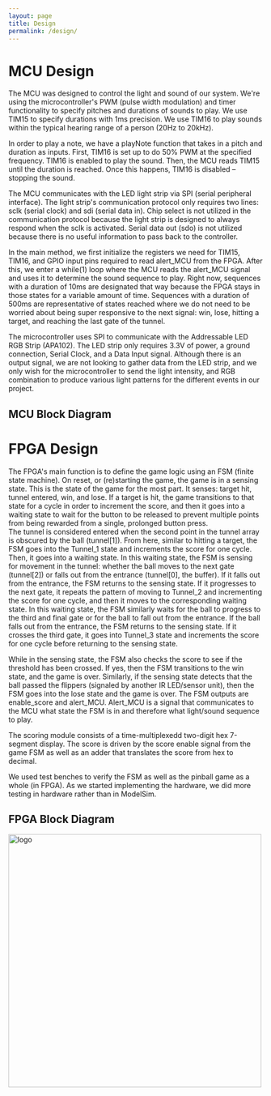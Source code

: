 ```yaml
---
layout: page
title: Design
permalink: /design/
---
```


# MCU Design
<div>
   The MCU was designed to control the light and sound of our system. We're using the microcontroller's PWM (pulse width modulation) and timer functionality to specify pitches and durations of sounds to play. We use TIM15 to specify durations with 1ms precision. We use TIM16 to play sounds within the typical hearing range of a person (20Hz to 20kHz).
</div>
<div>
   
   In order to play a note, we have a playNote function that takes in a pitch and duration as inputs. First, TIM16 is set up to do 50% PWM at the specified frequency. TIM16 is enabled to play the sound. Then, the MCU reads TIM15 until the duration is reached. Once this happens, TIM16 is disabled – stopping the sound.
</div>
<div>
   
   The MCU communicates with the LED light strip via SPI (serial peripheral interface). The light strip's communication protocol only requires two lines: sclk (serial clock) and sdi (serial data in). Chip select is not utilized in the communication protocol because the light strip is designed to always respond when the sclk is activated. Serial data out (sdo) is not utilized because there is no useful information to pass back to the controller.
</div>

<div>
   
   In the main method, we first initialize the registers we need for TIM15, TIM16, and GPIO input pins required to read alert_MCU from the FPGA. After this, we enter a while(1) loop where the MCU reads the alert_MCU signal and uses it to determine the sound sequence to play. Right now, sequences with a duration of 10ms are designated that way because the FPGA stays in those states for a variable amount of time. Sequences with a duration of 500ms are representative of states reached where we do not need to be worried about being super responsive to the next signal: win, lose, hitting a target, and reaching the last gate of the tunnel.
</div>
<div>
   
   The microcontroller uses SPI to communicate with the Addressable LED RGB Strip (APA102). The LED strip only requires 3.3V of power, a ground connection, Serial Clock, and a Data Input signal. Although there is an output signal, we are not looking to gather data from the LED strip, and we only wish for the microcontroller to send the light intensity, and RGB combination to produce various light patterns for the different events in our project.
</div>

## MCU Block Diagram

# FPGA Design
<div>
   The FPGA's main function is to define the game logic using an FSM (finite state machine). On reset, or (re)starting the game, the game is in a sensing state. This is the state of the game for the most part. It senses: target hit, tunnel entered, win, and lose. If a target is hit, the game transitions to that state for a cycle in order to increment the score, and then it goes into a waiting state to wait for the button to be released to prevent multiple points from being rewarded from a single, prolonged button press. 
</div>
<div>
</div>
   The tunnel is considered entered when the second point in the tunnel array is obscured by the ball (tunnel[1]). From here, similar to hitting a target, the FSM goes into the Tunnel_1 state and increments the score for one cycle. Then, it goes into a waiting state. In this waiting state, the FSM is sensing for movement in the tunnel: whether the ball moves to the next gate (tunnel[2]) or falls out from the entrance (tunnel[0], the buffer). If it falls out from the entrance, the FSM returns to the sensing state. If it progresses to the next gate, it repeats the pattern of moving to Tunnel_2 and incrementing the score for one cycle, and then it moves to the corresponding waiting state. In this waiting state, the FSM similarly waits for the ball to progress to the third and final gate or for the ball to fall out from the entrance. If the ball falls out from the entrance, the FSM returns to the sensing state. If it crosses the third gate, it goes into Tunnel_3 state and increments the score for one cycle before returning to the sensing state.
</div>
<div>
   
   While in the sensing state, the FSM also checks the score to see if the threshold has been crossed. If yes, then the FSM transitions to the win state, and the game is over. Similarly, if the sensing state detects that the ball passed the flippers (signaled by another IR LED/sensor unit), then the FSM goes into the lose state and the game is over. The FSM outputs are enable_score and alert_MCU. Alert_MCU is a signal that communicates to the MCU what state the FSM is in and therefore what light/sound sequence to play.
</div>
<div>
   
   The scoring module consists of a time-multiplexedd two-digit hex 7-segment display. The score is driven by the score enable signal from the game FSM as well as an adder that translates the score from hex to decimal.
</div>
<div>
   
   We used test benches to verify the FSM as well as the pinball game as a whole (in FPGA). As we started implementing the hardware, we did more testing in hardware rather than in ModelSim.
</div>

## FPGA Block Diagram
<div style="text-align: left">
  <img src="../assets/schematics/Game FSM Logic.jpg" alt="logo" width="500" />
</div>
